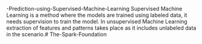 -Prediction-using-Supervised-Machine-Learning
Supervised Machine Learning is a method where the models are trained using labeled data, it needs supervision to train the model. In unsupervised Machine Learning extraction of features and patterns takes place as it includes unlabeled data in the scenario.# The-Spark-Foundation
